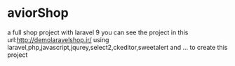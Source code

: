 # aviorShop
a full shop project with laravel 9
you can see the project in this url:http://demolaravelshop.ir/
using laravel,php,javascript,jqurey,select2,ckeditor,sweetalert and ... to create this project
